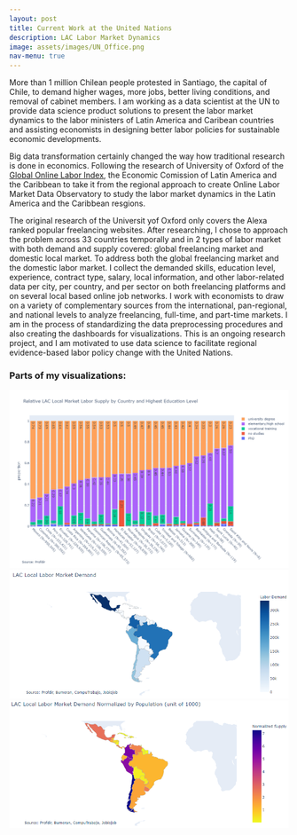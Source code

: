 ```yaml
---
layout: post
title: Current Work at the United Nations
description: LAC Labor Market Dynamics 
image: assets/images/UN_Office.png
nav-menu: true
---
```

More than 1 million Chilean people protested in Santiago, the capital of Chile, to demand higher wages, more jobs, better living conditions, and removal of cabinet members. I am working as a data scientist at the UN to provide data science product solutions to present the labor market dynamics to the labor ministers of Latin America and Caribean countries and assisting economists in designing better labor policies for sustainable economic developments.

Big data transformation certainly changed the way how traditional research is done in economics. Following the research of University of Oxford of the [Global Online Labor Index](https://ilabour.oii.ox.ac.uk/online-labour-index/), the Economic Comission of Latin America and the Caribbean to take it from the regional approach to create Online Labor Market Data Observatory to study the labor market dynamics in the Latin America and the Caribbean resgions. 

The original research of the Universit yof Oxford only covers the Alexa ranked popular freelancing websites. After researching, I chose to approach the problem across 33 countries temporally and in 2 types of labor market with both demand and supply covered: global freelancing market and domestic local market. To address both the global freelancing market and the domestic labor market. I collect the demanded skills, education level, experience, contract type, salary, local information, and other labor-related data per city, per country, and per sector on both freelancing platforms and on several local based online job networks. I work with economists to draw on a variety of complementary sources from the international, pan-regional, and national levels to analyze freelancing, full-time, and part-time markets. I am in the process of standardizing the data preprocessing procedures and also creating the dashboards for visualizations. This is an ongoing research project, and I am motivated to use data science to facilitate regional evidence-based labor policy change with the United Nations.

<h3>Parts of my visualizations:</h3>
<span class="image fit"><img src="assets/images/local_relative_supply_by_education_level.png" alt="" /></span>
<div class="box alt">
	<div class="row 50% uniform">
		<div class="6u">
			<span class="image fit"><img src="assets/images/local_industry_demand_spatial.png" alt="" /></span>
		</div>
		<div class="6u$">
			<span class="image fit"><img src="assets/images/local_industry_demand_spatial_normalized.png" alt="" /></span>			</div>
	</div>
</div>
